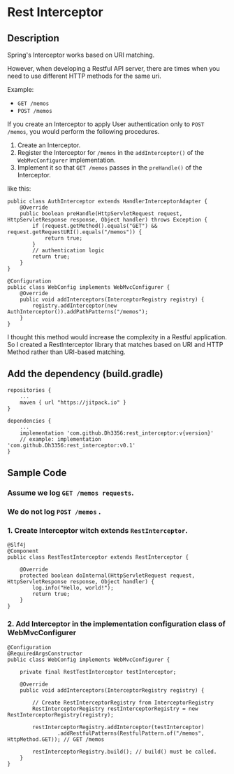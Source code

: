 # Rest Interceptor

## Description

Spring's Interceptor works based on URI matching.

However, when developing a Restful API server, there are times when you need to use different HTTP methods for the same
uri.

Example:

- `GET /memos`
- `POST /memos`

If you create an Interceptor to apply User authentication only to `POST /memos`, you would perform the following
procedures.

1. Create an Interceptor.
2. Register the Interceptor for `/memos` in the `addInterceptor()` of the `WebMvcConfigurer` implementation.
3. Implement it so that `GET /memos` passes in the `preHandle()` of the Interceptor.

like this:

```
public class AuthInterceptor extends HandlerInterceptorAdapter {
    @Override
    public boolean preHandle(HttpServletRequest request, HttpServletResponse response, Object handler) throws Exception {
        if (request.getMethod().equals("GET") && request.getRequestURI().equals("/memos")) {
            return true;
        }
        // authentication logic
        return true;
    }
}

@Configuration
public class WebConfig implements WebMvcConfigurer {
    @Override
    public void addInterceptors(InterceptorRegistry registry) {
        registry.addInterceptor(new AuthInterceptor()).addPathPatterns("/memos");
    }
}
```

I thought this method would increase the complexity in a Restful application.
So I created a RestInterceptor library that matches based on URI and HTTP Method rather than URI-based matching.

## Add the dependency (build.gradle)

```
repositories {
    ...
    maven { url "https://jitpack.io" }
}

dependencies {
    ...
    implementation 'com.github.Dh3356:rest_interceptor:v{version}'
    // example: implementation 'com.github.Dh3356:rest_interceptor:v0.1'
}
```

## Sample Code

### Assume we log `GET /memos requests`.

### We do not log `POST /memos` .

### 1. Create Interceptor witch extends `RestInterceptor`.

```
@Slf4j
@Component
public class RestTestInterceptor extends RestInterceptor {

    @Override
    protected boolean doInternal(HttpServletRequest request, HttpServletResponse response, Object handler) {
        log.info("Hello, world!");
        return true;
    }
}
```

### 2. Add Interceptor in the implementation configuration class of WebMvcConfigurer

```
@Configuration
@RequiredArgsConstructor
public class WebConfig implements WebMvcConfigurer {

    private final RestTestInterceptor testInterceptor;

    @Override
    public void addInterceptors(InterceptorRegistry registry) {

        // Create RestInterceptorRegistry from InterceptorRegistry
        RestInterceptorRegistry restInterceptorRegistry = new RestInterceptorRegistry(registry);

        restInterceptorRegistry.addInterceptor(testInterceptor)
                .addRestfulPatterns(RestfulPattern.of("/memos", HttpMethod.GET)); // GET /memos

        restInterceptorRegistry.build(); // build() must be called.
    }
}
```
